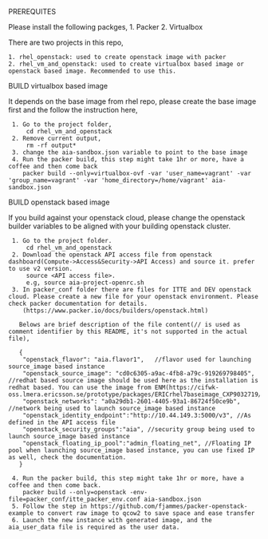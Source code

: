 PREREQUITES

Please install the following packges,
    1. Packer
    2. Virtualbox

There are two projects in this repo,

    1. rhel_openstack: used to create openstack image with packer
    2. rhel_vm_and_openstack: used to create virtualbox based image or openstack based image. Recommended to use this.

BUILD virtualbox based image

It depends on the base image from rhel repo, please create the base image first and the follow the instruction here,

     1. Go to the project folder,
         cd rhel_vm_and_openstack
     2. Remove current output,
         rm -rf output*     
     3. change the aia-sandbox.json variable to point to the base image     
     4. Run the packer build, this step might take 1hr or more, have a coffee and then come back
        packer build --only=virtualbox-ovf -var 'user_name=vagrant' -var 'group_name=vagrant' -var 'home_directory=/home/vagrant' aia-sandbox.json

BUILD openstack based image

If you build against your openstack cloud, please change the openstack builder variables to be aligned with your building openstack cluster. 

     1. Go to the project folder.
         cd rhel_vm_and_openstack
     2. Download the openstack API access file from openstack dashboard(Compute->Access&Security->API Access) and source it. prefer to use v2 version.
         source <API access file>. 
         e.g, source aia-project-openrc.sh
     3. In packer_conf folder there are files for ITTE and DEV openstack cloud. Please create a new file for your openstack environment. Please check packer documentation for details.
        (https://www.packer.io/docs/builders/openstack.html)

       Belows are brief description of the file content(// is used as comment identifier by this README, it's not supported in the actual file),

       {
        "openstack_flavor": "aia.flavor1",   //flavor used for launching source_image based instance
        "openstack_source_image": "cd0c6305-a9ac-4fb8-a79c-919269798405", //redhat based source image should be used here as the installation is redhat based. You can use the image from ENM(https://cifwk-oss.lmera.ericsson.se/prototype/packages/ERICrhel7baseimage_CXP9032719/)
        "openstack_networks": "a0a29db1-2601-4405-93a1-86724f50ce9b",  //network being used to launch source_image based instance
        "openstack_identity_endpoint":"http://10.44.149.3:5000/v3", //As defined in the API access file
        "openstack_security_groups":"aia", //security group being used to launch source_image based instance
        "openstack_floating_ip_pool":"admin_floating_net", //Floating IP pool when launching source_image based instance, you can use fixed IP as well, check the documentation.
       }

     4. Run the packer build, this step might take 1hr or more, have a coffee and then come back.
        packer build --only=openstack -env-file=packer_conf/itte_packer_env.conf aia-sandbox.json
     5. Follow the step in https://github.com/fjammes/packer-openstack-example to convert raw image to qcow2 to save space and ease transfer
     6. Launch the new instance with generated image, and the aia_user_data file is required as the user data.
